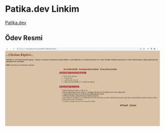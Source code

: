 # Patika.dev Linkim
[Patika.dev](https://app.patika.dev/ozanbyrm)

## Ödev Resmi
![Ödev resim](/img/2022-10-26.png)